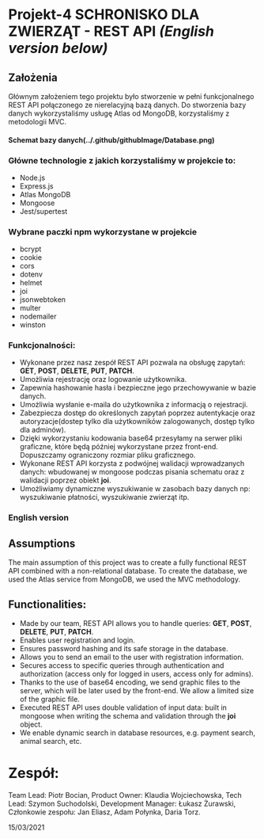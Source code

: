 # Projekt-4 SCHRONISKO DLA ZWIERZĄT - REST API *(English version below)*

## Założenia
Głównym założeniem tego projektu było stworzenie w pełni funkcjonalnego REST API połączonego ze nierelacyjną bazą danych. Do stworzenia bazy danych wykorzystaliśmy usługę Atlas od MongoDB, korzystaliśmy z metodologii MVC.

#### Schemat bazy danych(../.github/githubImage/Database.png)

### Główne technologie z jakich korzystaliśmy w projekcie to:

* Node.js
* Express.js
* Atlas MongoDB
* Mongoose
* Jest/supertest

### Wybrane paczki npm wykorzystane w projekcie
   * bcrypt
   * cookie
   * cors
   * dotenv
   * helmet
   * joi
   * jsonwebtoken
   * multer
   * nodemailer
   * winston

### Funkcjonalności:

* Wykonane przez nasz zespół REST API pozwala na obsługę zapytań: __GET__, __POST__, __DELETE__, __PUT__, __PATCH__.
* Umożliwia rejestrację oraz logowanie użytkownika.
* Zapewnia hashowanie hasła i bezpieczne jego przechowywanie w bazie danych.
* Umożliwia wysłanie e-maila do użytkownika z informacją o rejestracji.
* Zabezpiecza dostęp do określonych zapytań poprzez autentykacje oraz autoryzacje(dostep tylko dla użytkowników zalogowanych, dostęp tylko dla adminów).
* Dzięki wykorzystaniu kodowania base64 przesyłamy na serwer pliki graficzne, które będą później wykorzystane przez front-end. Dopuszczamy ograniczony rozmiar pliku graficznego.
* Wykonane REST API korzysta z podwójnej walidacji wprowadzanych danych: wbudowanej w mongoose podczas pisania schematu oraz z walidacji poprzez obiekt __joi__.
* Umożliwiamy dynamiczne wyszukiwanie w zasobach bazy danych np: wyszukiwanie płatności, wyszukiwanie zwierząt itp.


### English version

## Assumptions
The main assumption of this project was to create a fully functional REST API combined with a non-relational database. To create the database, we used the Atlas service from MongoDB, we used the MVC methodology.

## Functionalities:

* Made by our team, REST API allows you to handle queries: __GET__, __POST__, __DELETE__, __PUT__, __PATCH__.
* Enables user registration and login.
* Ensures password hashing and its safe storage in the database.
* Allows you to send an email to the user with registration information.
* Secures access to specific queries through authentication and authorization (access only for logged in users, access only for admins).
* Thanks to the use of base64 encoding, we send graphic files to the server, which will be later used by the front-end. We allow a limited size of the graphic file.
* Executed REST API uses double validation of input data: built in mongoose when writing the schema and validation through the __joi__ object.
* We enable dynamic search in database resources, e.g. payment search, animal search, etc.


# Zespół:
Team Lead: Piotr Bocian,
Product Owner: Klaudia Wojciechowska,
Tech Lead: Szymon Suchodolski,
Development Manager: Łukasz Żurawski,
Członkowie zespołu: Jan Eliasz, Adam Połynka, Daria Torz.

15/03/2021
